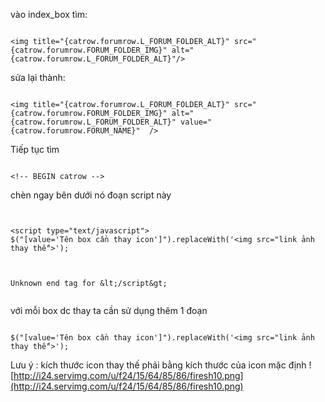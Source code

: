 vào index\_box tìm:

```

<img title="{catrow.forumrow.L_FORUM_FOLDER_ALT}" src="{catrow.forumrow.FORUM_FOLDER_IMG}" alt="{catrow.forumrow.L_FORUM_FOLDER_ALT}"/>

```

sửa lại thành:

```

<img title="{catrow.forumrow.L_FORUM_FOLDER_ALT}" src="{catrow.forumrow.FORUM_FOLDER_IMG}" alt="{catrow.forumrow.L_FORUM_FOLDER_ALT}" value="{catrow.forumrow.FORUM_NAME}"  />
```

Tiếp tục tìm

```

<!-- BEGIN catrow -->
```

chèn ngay bên dưới nó đoạn script này

```


<script type="text/javascript">
$("[value='Tên box cần thay icon']").replaceWith('<img src="link ảnh thay thế">');



Unknown end tag for &lt;/script&gt;


```

với mỗi box dc thay ta cần sử dụng thêm 1 đoạn

```

$("[value='Tên box cần thay icon']").replaceWith('<img src="link ảnh thay thế">');
```

Lưu ý : kích thước icon thay thế phải bằng kích thước của icon mặc định
![http://i24.servimg.com/u/f24/15/64/85/86/firesh10.png](http://i24.servimg.com/u/f24/15/64/85/86/firesh10.png)
